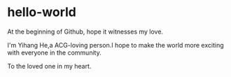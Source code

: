 # hello-world
At the beginning of Github, hope it witnesses my love.

I'm Yihang He,a ACG-loving person.I hope to make the world more exciting with everyone in the community.

To the loved one in my heart.
